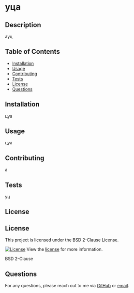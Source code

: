 
# уца

## Description

ауц

## Table of Contents
- [Installation](#installation)
- [Usage](#usage)
- [Contributing](#contributing)
- [Tests](#tests)
- [License](#license)
- [Questions](#questions)

## Installation

цуа

## Usage

цуа

## Contributing

а

## Tests

уц

## License


## License

This project is licensed under the BSD 2-Clause License.

[![License](https://img.shields.io/badge/License-BSD-2-Clause-brightgreen.svg)](https://opensource.org/licenses/BSD-2-Clause)
View the [license](https://opensource.org/licenses/BSD%202-Clause) for more information.


BSD 2-Clause

## Questions

For any questions, please reach out to me via [GitHub](https://github.com/цуа) or [email](mailto:уа).
